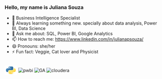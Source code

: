 
### Hello, my name is Juliana Souza

- 🔭 Business Intelligence Specialist
- 🌱 Always learning something new. specially about data analysis, Power BI, Data Science
- 💬 Ask me about: SQL, Power BI, Google Analytics
- 📫 How to reach me: https://www.linkedin.com/in/julianapsouza/
- 😄 Pronouns: she/her
- ⚡ Fun fact: Veggie, Cat lover and Physicist

<div style="display: inline_block"><br>
  <img align="center" alt="Python" height="30" width="40" src="https://raw.githubusercontent.com/devicons/devicon/master/icons/python/python-original.svg">
  <img align="center" alt="pwbi" height="30" width="40" src="https://github.com/microsoft/PowerBI-Icons/blob/main/SVG/Power-BI.svg">
  <img align="center" alt="GA" height="30" width="30" src="https://www.vectorlogo.zone/logos/google_analytics/google_analytics-icon.svg">
  <img align="center" alt="cloudera" height="30" width="70" src="https://upload.wikimedia.org/wikipedia/commons/5/5a/Cloudera_logo.svg">
</div>


